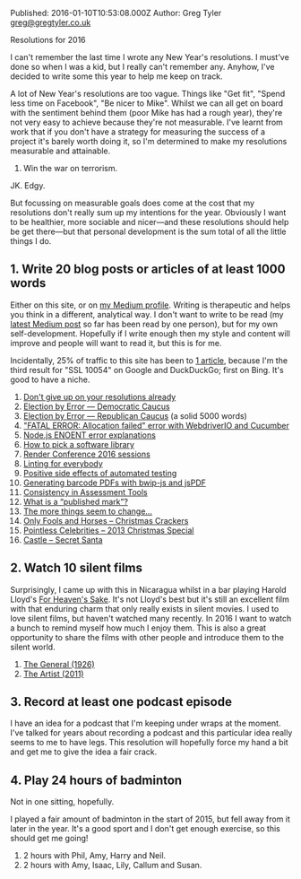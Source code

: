 Published: 2016-01-10T10:53:08.000Z
Author: Greg Tyler <greg@gregtyler.co.uk>

Resolutions for 2016

I can't remember the last time I wrote any New Year's resolutions. I must've done so when I was a kid, but I really can't remember any. Anyhow, I've decided to write some this year to help me keep on track.   

A lot of New Year's resolutions are too vague. Things like "Get fit", "Spend less time on Facebook", "Be nicer to Mike". Whilst we can all get on board with the sentiment behind them (poor Mike has had a rough year), they're not very easy to achieve because they're not measurable. I've learnt from work that if you don't have a strategy for measuring the success of a project it's barely worth doing it, so I'm determined to make my resolutions measurable and attainable.   

1. Win the war on terrorism.   

JK. Edgy.   

But focussing on measurable goals does come at the cost that my resolutions don't really sum up my intentions for the year. Obviously I want to be healthier, more sociable and nicer—and these resolutions should help be get there—but that personal development is the sum total of all the little things I do.   


## 1\. Write 20 blog posts or articles of at least 1000 words


Either on this site, or on [my Medium profile][1]. Writing is therapeutic and helps you think in a different, analytical way. I don't want to write to be read (my [latest Medium post][2] so far has been read by one person), but for my own self-development. Hopefully if I write enough then my style and content will improve and people will want to read it, but this is for me.   

Incidentally, 25% of traffic to this site has been to [1 article][3], because I'm the third result for "SSL 10054" on Google and DuckDuckGo; first on Bing. It's good to have a niche.   

1. [Don't give up on your resolutions already][4]
2. [Election by Error — Democratic Caucus][5]
3. [Election by Error — Republican Caucus][6] (a solid 5000 words)
4. ["FATAL ERROR: Allocation failed" error with WebdriverIO and Cucumber](/webdev/fatal-error-allocation-failed-error-with-webdriverio-and-cucumber)
5. [Node.js ENOENT error explanations](/webdev/node-enoent)
6. [How to pick a software library](/webdev/how-to-pick-a-software-library)
7. [Render Conference 2016 sessions](http://www.appsdev.is.ed.ac.uk/blog/?p=750)
8. [Linting for everybody](http://www.appsdev.is.ed.ac.uk/blog/?p=832)
9. [Positive side effects of automated testing](http://www.appsdev.is.ed.ac.uk/blog/?p=960)
10. [Generating barcode PDFs with bwip-js and jsPDF](http://assessment.studentsystems.is.ed.ac.uk/2016/09/generating-barcode-pdfs-with-bwip-js-and-jspdf/)
11. [Consistency in Assessment Tools](http://assessment.studentsystems.is.ed.ac.uk/2016/10/consistency-in-assessment-tools/)
12. [What is a “published mark”?](http://assessment.studentsystems.is.ed.ac.uk/2016/10/what-is-a-published-mark/)
13. [The more things seem to change…](http://assessment.studentsystems.is.ed.ac.uk/2016/10/the-more-things-seem-to-change/)
14. [Only Fools and Horses – Christmas Crackers](/christmas-2016/only-fools-and-horses)
15. [Pointless Celebrities – 2013 Christmas Special](/christmas-2016/pointless-celebrities)
16. [Castle – Secret Santa](/christmas-2016/castle)

## 2\. Watch 10 silent films


Surprisingly, I came up with this in Nicaragua whilst in a bar playing Harold Lloyd's [For Heaven's Sake][7]. It's not Lloyd's best but it's still an excellent film with that enduring charm that only really exists in silent movies. I used to love silent films, but haven't watched many recently. In 2016 I want to watch a bunch to remind myself how much I enjoy them. This is also a great opportunity to share the films with other people and introduce them to the silent world.   

1. [The General (1926)][8]
2. [The Artist (2011)](http://www.imdb.com/title/tt1655442/)

## 3\. Record at least one podcast episode


I have an idea for a podcast that I'm keeping under wraps at the moment. I've talked for years about recording a podcast and this particular idea really seems to me to have legs. This resolution will hopefully force my hand a bit and get me to give the idea a fair crack.   


## 4\. Play 24 hours of badminton


Not in one sitting, hopefully.   

I played a fair amount of badminton in the start of 2015, but fell away from it later in the year. It's a good sport and I don't get enough exercise, so this should get me going!   

1. 2 hours with Phil, Amy, Harry and Neil.   
2. 2 hours with Amy, Isaac, Lily, Callum and Susan.   

[1]: https://medium.com/@gregtyler
[2]: https://medium.com/@gregtyler/a-most-suspicious-commuter-f43dd90cc24d
[3]: https://gregtyler.co.uk/ssl-read-errno-10054/
[4]: https://medium.com/@gregtyler/don-t-give-up-on-your-resolutions-already-911e8c70bebb
[5]: https://medium.com/@gregtyler/election-by-error-democratic-caucus-bbb956fa74b0
[6]: https://medium.com/@gregtyler/election-by-error-republican-caucus-e9948f3356f5?source=your-stories
[7]: https://en.wikipedia.org/wiki/For_Heaven's_Sake_(1926_film)
[8]: http://www.imdb.com/title/tt0017925/
